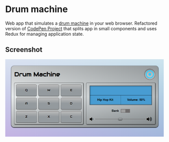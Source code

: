 # Drum machine
Web app that simulates a [drum machine](https://en.wikipedia.org/wiki/Drum_machine) in your web browser.
Refactored version of [CodePen Project](https://codepen.io/ykoziy/pen/LwLWje) that splits app in small components and uses Redux for managing application state.

## Screenshot
<p align="center">
    <img src="https://raw.githubusercontent.com/ykoziy/drum-machine-app/master/drum_machine_screenshot.png" alt="App screenshot" align="middle" width="550"/>
</p>
